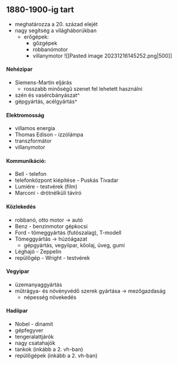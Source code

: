 ## 1880-1900-ig tart
- meghatározza a 20. század elejét
- nagy segítség a világháborúkban
	- erőgépek:
		- gőzgépek
		- robbanómotor
		- villanymotor
![[Pasted image 20231216145252.png|500]]
#### Nehézipar
- Siemens-Martin eljárás
	- rosszabb minőségű szenet fel lehetett használni
- szén és vasércbányászat^
- gépgyártás, acélgyártás^
#### Elektromosság
- villamos energia
- Thomas Edison - izzólámpa
- transzformátor
- villanymotor
#### Kommunikáció:
- Bell - telefon
- telefonközpont kiépítése - Puskás Tivadar
- Lumiére - testvérek (film)
- Marconi - drótnélküli távíró
#### Közlekedés
- robbanó, otto motor -> autó
- Benz - benzinmotor gépkocsi
- Ford - tömeggyártás (futószalag), T-modell
- Tömeggyártás -> húzóágazat
	- gépgyártás, vegyiipar, kőolaj, üveg, gumi
- Léghajó - Zeppelin
- repülőgép - Wright - testvérek
#### Vegyipar
- üzemanyaggyártás
- műtrágya- és növényvédő szerek gyártása -> mezőgazdaság
	- népesség növekedés
#### Hadiipar
- Nobel - dinamit
- gépfegyver
- tengeralattjárók
- nagy csatahajók
- tankok (inkább a 2. vh-ban)
- repülőgépek (inkább a 2. vh-ban)
